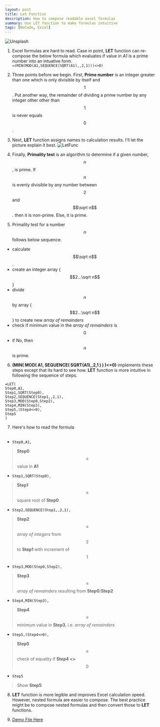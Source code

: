 ```yaml
---
layout: post
title: Let Function
description: How to compose readable excel formulas
summary: Use LET function to make formulas intuitive
tags: [NoCode, Excel]
---
```

![Unsplash](https://source.unsplash.com/Wpnoqo2plFA/800x450/ "Source: unsplash.com/@mbaumi")
<br>
 
1.  Excel formulas are hard to read. Case in point, **LET** function can re-compose the below formula which evaluates if value in *A1* is a prime number into an intuative form. <br>
    ```=(MIN(MOD(A1,SEQUENCE(SQRT(A1),,2,1)))<>0)```


2. Three points before we begin. First, **Prime number** is an integer greater than one which is only divisible by itself and $$1$$. Put another way, the remainder of dividing a prime number by any integer other other than $$1$$ is never equals $$0$$.

3. Next, **LET** function assigns names to calculation results. I'll let the picture explain it best.
![LetFunc](https://support.content.office.net/en-us/media/492526a6-54ec-4c18-8800-38bec7600ff6.png "Source: support.microsoft.com/")

4. Finally, **Primality test** is an algorithm to determine if a given number, $$n$$, is prime. If $$n$$ is evenly divisible by any number between $$2$$ and $$\sqrt n$$. then it is non-prime. Else, it is prime.
    
5. Primality test for a number $$n$$ follows below sequence.
- calculate $$\sqrt n$$.
- create an integer array {$$2...\sqrt n$$}
- divide $$n$$ by array {$$2...\sqrt n$$} to create new *array of remainders*
- check if minimum value in the *array of remainders* is $$0$$
- if *No*, then $$n$$ is prime.

 
6. **(MIN( MOD( A1, SEQUENCE( SQRT(A1),,2,1 ) ) )<>0)** implements these steps except that its hard to see how. **LET** function is more intuitive in following the sequence of steps.
```
=LET(
Step0,A1,
Step1,SQRT(Step0),
Step2,SEQUENCE(Step1,,2,1),
Step3,MOD(Step0,Step2),
Step4,MIN(Step3),
Step5,(Step4<>0),
Step5
)
```

7. Here's how to read the formula <br><br>
* `Step0,A1,` 
> **Step0** $$\equiv$$ value in **A1**
* `Step1,SQRT(Step0),` 
> **Step1** $$\equiv$$ square root of **Step0**
* `Step2,SEQUENCE(Step1,,2,1),` 
> **Step2** $$\equiv$$ *array of integers* from $$2$$ to **Step1** with increment of $$1$$
* `Step3,MOD(Step0,Step2),` 
> **Step3** $$\equiv$$ *array of remainders* resulting from **Step0**/**Step2**
- `Step4,MIN(Step3),` 
> **Step4** $$\equiv$$ minimum value in **Step3**, i.e. *array of remainders*
- `Step5,(Step4<>0),` 
> **Step5** $$\equiv$$ check of equality if **Step4 <>** $$0$$
- `Step5` 
> Show **Step5**

8. **LET** function is more legible and improves Excel calculation speed. However, nested formula are easier to compose. The best practice might be to compose nested formulas and then convert those to **LET** functions.

9. [Demo File Here](https://github.com/continuoous/Spreadsheets/blob/main/Let.xlsx?raw=true)